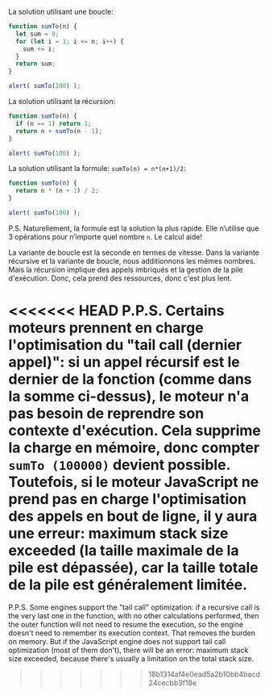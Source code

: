 La solution utilisant une boucle:

```js run
function sumTo(n) {
  let sum = 0;
  for (let i = 1; i <= n; i++) {
    sum += i;
  }
  return sum;
}

alert( sumTo(100) );
```

La solution utilisant la récursion:

```js run
function sumTo(n) {
  if (n == 1) return 1;
  return n + sumTo(n - 1);
}

alert( sumTo(100) );
```

La solution utilisant la formule: `sumTo(n) = n*(n+1)/2`:

```js run
function sumTo(n) {
  return n * (n + 1) / 2;
}

alert( sumTo(100) );
```

P.S. Naturellement, la formule est la solution la plus rapide. Elle n’utilise que 3 opérations pour n’importe quel nombre `n`. Le calcul aide!

La variante de boucle est la seconde en termes de vitesse. Dans la variante récursive et la variante de boucle, nous additionnons les mêmes nombres. Mais la récursion implique des appels imbriqués et la gestion de la pile d'exécution. Donc, cela prend des ressources, donc c'est plus lent.

<<<<<<< HEAD
P.P.S. Certains moteurs prennent en charge l'optimisation du "tail call (dernier appel)": si un appel récursif est le dernier de la fonction (comme dans la somme ci-dessus), le moteur n'a pas besoin de reprendre son contexte d'exécution. Cela supprime la charge en mémoire, donc compter `sumTo (100000)` devient possible. Toutefois, si le moteur JavaScript ne prend pas en charge l'optimisation des appels en bout de ligne, il y aura une erreur: maximum stack size exceeded (la taille maximale de la pile est dépassée), car la taille totale de la pile est généralement limitée.
=======
P.P.S. Some engines support the "tail call" optimization: if a recursive call is the very last one in the function, with no other calculations performed, then the outer function will not need to resume the execution, so the engine doesn't need to remember its execution context. That removes the burden on memory. But if the JavaScript engine does not support tail call optimization (most of them don't), there will be an error: maximum stack size exceeded, because there's usually a limitation on the total stack size.
>>>>>>> 18b1314af4e0ead5a2b10bb4bacd24cecbb3f18e
